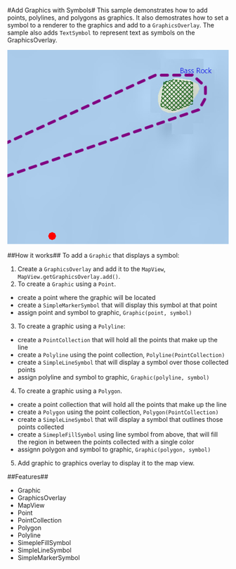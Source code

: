 #Add Graphics with Symbols#
This sample demonstrates how to add points, polylines, and polygons as graphics. It also demostrates how to set a symbol to a renderer to the graphics and add to a `GraphicsOverlay`. The sample also adds `TextSymbol` to represent text as symbols on the GraphicsOverlay.

![](AddGraphicsWithSymbols.png)

##How it works##
To add a `Graphic` that displays a symbol:

1. Create a `GraphicsOverlay` and add it to the `MapView`, `MapView.getGraphicsOverlay.add()`.
2. To create a `Graphic` using a `Point`.
  - create a point where the graphic will be located
  - create a `SimpleMarkerSymbol` that will display this symbol at that point
  - assign point and symbol to graphic, `Graphic(point, symbol)`
3. To create a graphic using a `Polyline`:
  - create a `PointCollection` that will hold all the points that make up the line
  - create a `Polyline` using the point collection, `Polyline(PointCollection)`
  - create a `SimpleLineSymbol` that will display a symbol over those collected points
  - assign polyline and symbol to graphic, `Graphic(polyline, symbol)`
4. To create a graphic using a `Polygon`.
  - create a point collection that will hold all the points that make up the line
  - create a `Polygon` using the point collection, `Polygon(PointCollection)`
  - create a `SimpleLineSymbol` that will display a symbol that outlines those points collected
  - create a `SimepleFillSymbol` using line symbol from above, that will fill the region in between the points collected with a single color 
  - assignn polygon and symbol to graphic, `Graphic(polygon, symbol)`
5. Add graphic to graphics overlay to display it to the map view.

##Features##
- Graphic
- GraphicsOverlay
- MapView
- Point
- PointCollection
- Polygon
- Polyline
- SimepleFillSymbol
- SimpleLineSymbol
- SimpleMarkerSymbol
